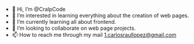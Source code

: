 - 👋 Hi, I’m @CralpCode
- 👀 I’m interested in learning everything about the creation of web pages.
- 🌱 I’m currently learning all about frontend. 
- 💞️ I’m looking to collaborate on web page projects.
- 📫 How to reach me through my mail 1.carlosraullopez@gmail.com

<!---
CralpCode/CralpCode is a ✨ special ✨ repository because its `README.md` (this file) appears on your GitHub profile.
You can click the Preview link to take a look at your changes.
--->
